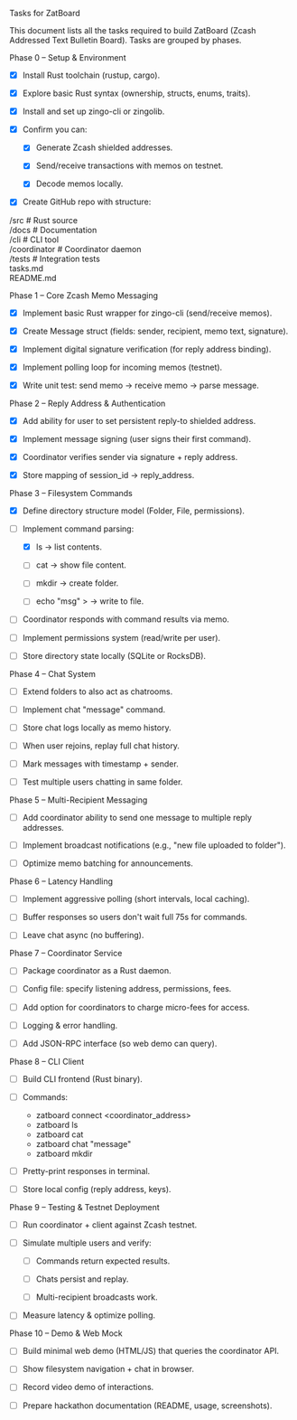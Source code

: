 Tasks for ZatBoard

This document lists all the tasks required to build ZatBoard (Zcash Addressed Text Bulletin Board). Tasks are grouped by phases.

Phase 0 – Setup & Environment

- [x] Install Rust toolchain (rustup, cargo).

- [x] Explore basic Rust syntax (ownership, structs, enums, traits).

- [x] Install and set up zingo-cli or zingolib.

- [x] Confirm you can:

  - [x] Generate Zcash shielded addresses.

  - [x] Send/receive transactions with memos on testnet.

  - [x] Decode memos locally.

- [x] Create GitHub repo with structure:

/src        # Rust source  
/docs       # Documentation  
/cli        # CLI tool  
/coordinator # Coordinator daemon  
/tests      # Integration tests  
tasks.md  
README.md  

Phase 1 – Core Zcash Memo Messaging

- [x] Implement basic Rust wrapper for zingo-cli (send/receive memos).

- [x] Create Message struct (fields: sender, recipient, memo text, signature).

- [x] Implement digital signature verification (for reply address binding).

- [x] Implement polling loop for incoming memos (testnet).

- [x] Write unit test: send memo → receive memo → parse message.

Phase 2 – Reply Address & Authentication

- [x] Add ability for user to set persistent reply-to shielded address.

- [x] Implement message signing (user signs their first command).

- [x] Coordinator verifies sender via signature + reply address.

- [x] Store mapping of session_id → reply_address.

Phase 3 – Filesystem Commands

- [x] Define directory structure model (Folder, File, permissions).

- [ ] Implement command parsing:

  - [x] ls <folder> → list contents.

  - [ ] cat <file> → show file content.

  - [ ] mkdir <folder> → create folder.

  - [ ] echo "msg" > <file> → write to file.

- [ ] Coordinator responds with command results via memo.

- [ ] Implement permissions system (read/write per user).

- [ ] Store directory state locally (SQLite or RocksDB).

Phase 4 – Chat System

- [ ] Extend folders to also act as chatrooms.

- [ ] Implement chat <folder> "message" command.

- [ ] Store chat logs locally as memo history.

- [ ] When user rejoins, replay full chat history.

- [ ] Mark messages with timestamp + sender.

- [ ] Test multiple users chatting in same folder.

Phase 5 – Multi-Recipient Messaging

- [ ] Add coordinator ability to send one message to multiple reply addresses.

- [ ] Implement broadcast notifications (e.g., "new file uploaded to folder").

- [ ] Optimize memo batching for announcements.

Phase 6 – Latency Handling

- [ ] Implement aggressive polling (short intervals, local caching).

- [ ] Buffer responses so users don't wait full 75s for commands.

- [ ] Leave chat async (no buffering).

Phase 7 – Coordinator Service

- [ ] Package coordinator as a Rust daemon.

- [ ] Config file: specify listening address, permissions, fees.

- [ ] Add option for coordinators to charge micro-fees for access.

- [ ] Logging & error handling.

- [ ] Add JSON-RPC interface (so web demo can query).

Phase 8 – CLI Client

- [ ] Build CLI frontend (Rust binary).

- [ ] Commands:

  - zatboard connect <coordinator_address>
  - zatboard ls <folder>
  - zatboard cat <file>
  - zatboard chat <folder> "message"
  - zatboard mkdir <folder>

- [ ] Pretty-print responses in terminal.

- [ ] Store local config (reply address, keys).

Phase 9 – Testing & Testnet Deployment

- [ ] Run coordinator + client against Zcash testnet.

- [ ] Simulate multiple users and verify:

  - [ ] Commands return expected results.

  - [ ] Chats persist and replay.

  - [ ] Multi-recipient broadcasts work.

- [ ] Measure latency & optimize polling.

Phase 10 – Demo & Web Mock

- [ ] Build minimal web demo (HTML/JS) that queries the coordinator API.

- [ ] Show filesystem navigation + chat in browser.

- [ ] Record video demo of interactions.

- [ ] Prepare hackathon documentation (README, usage, screenshots).